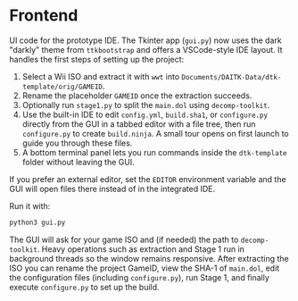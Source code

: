 # Frontend

UI code for the prototype IDE. The Tkinter app (`gui.py`) now
uses the dark "darkly" theme from `ttkbootstrap` and offers a
VSCode-style IDE layout. It handles the first steps of setting up
the project:

1. Select a Wii ISO and extract it with `wwt` into `Documents/DAITK-Data/dtk-template/orig/GAMEID`.
2. Rename the placeholder `GAMEID` once the extraction succeeds.
3. Optionally run `stage1.py` to split the `main.dol` using `decomp-toolkit`.
4. Use the built-in IDE to edit `config.yml`, `build.sha1`, or `configure.py`
   directly from the GUI in a tabbed editor with a file tree, then run
   `configure.py` to create `build.ninja`. A small tour opens on first launch
   to guide you through these files.
5. A bottom terminal panel lets you run commands inside the `dtk-template`
   folder without leaving the GUI.

If you prefer an external editor, set the `EDITOR` environment variable and
the GUI will open files there instead of in the integrated IDE.

Run it with:

```bash
python3 gui.py
```

The GUI will ask for your game ISO and (if needed) the path to
`decomp-toolkit`. Heavy operations such as extraction and Stage 1 run in
background threads so the window remains responsive. After extracting the
ISO you can rename the project GameID, view the SHA-1 of `main.dol`, edit
the configuration files (including `configure.py`), run Stage 1, and
finally execute `configure.py` to set up the build.
